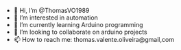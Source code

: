 - 👋 Hi, I’m @ThomasVO1989
- 👀 I’m interested in automation
- 🌱 I’m currently learning Arduino programming 
- 💞️ I’m looking to collaborate on arduino projects
- 📫 How to reach me: thomas.valente.oliveira@gmail,com

<!---
ThomasVO1989/ThomasVO1989 is a ✨ special ✨ repository because its `README.md` (this file) appears on your GitHub profile.
You can click the Preview link to take a look at your changes.
--->
